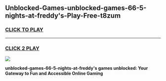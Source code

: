 
## Unblocked-Games-unblocked-games-66-5-nights-at-freddy's-Play-Free-t8zum
<h3>
<a href="https://premium76.site?title=unblocked-games-66-5-nights-at-freddy's&ref=18A">CLICK TO PLAY</a></h3>
<hr>

<h3>
<a href="https://premium76.site?title=unblocked-games-66-5-nights-at-freddy's&ref=18A">CLICK 2 PLAY</a>
  
</h3>

<a href="https://premium76.site?title=unblocked-games-66-5-nights-at-freddy's&ref=18A"><img src="https://clearcache.store/games.png"></a>


**unblocked-games-66-5-nights-at-freddy's games unblocked: Your Gateway to Fun and Accessible Online Gaming**
